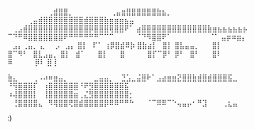    ⠀⠀⠀⠀⠀⠀⠀⠀⢀⣾⣿⣿⡀
⠀⠀⠀⠀⠀⠀⠀⢀⣤⣶⣿⣿⣿⣿⣿⣿⣷⣦⡀
⠀⠀⠀⠀⢀⣤⣾⣿⣿⣿⣿⣿⣿⣿⣿⣾⣿⣿⣿⣷⣶⣶⣶⣦⣤
⠀⢀⣠⣾⣿⣿⣿⣿⣿⣿⣿⣿⣿⣿⣿⣿⡿⣿⣿⣿⢿⣿⣿⠟⠁
⣴⣿⣿⣿⣿⣿⣿⣿⣿⣿⣿⣿⣿⣿⣷⣶⣦⣦⣦⣦⣦⡦
⠉⠙⠛⠿⣿⣿⣿⣿⣿⣿⣿⠟⠛⠛⠛⠛⠛⠛⠉⠉⠉
⠀⠀⠀⠀⠈⠙⠻⣿⣿⠟⠁
⠀⠀⠀⠀⠀⠀⠀⠈⠁
⣤⡶⠶⣶⡄ ⠀⣠⡄⢀⣤⡀ ⣄⠀⠀⡠⠀⣠⡄
⣿⡇⠀⠏⠁ ⢰⡿⣿⣾⠿⡷ ⣿⣷⣴⡇⠀⣿⡇
⣿⣧⣤⣤⡀ ⠀⠀⣿⡇⠀⠀ ⣿⠉⠻⠃⠀⣿⣇⣠⣤⡀
⣿⡇⠀⣾⠁ ⠀⠀⣿⡇⠀⠀ ⣿⠀⠀⠀⠀ ⣿⡏⠉⡿⠃
⡿⠃⠀⣿⠃ ⠀⠀⣿⠇⠀⠀ ⠿⠀⠀⠀⠀ ⡿⠇ ⣿⢸


⣷⣄⠀⠀⠀⢀⠠⠴⠶⣶⣤⡀⠀⠀⠀⠀⠀⣀⣤⣤⡀ 
⠀⣙⣡⣀⣬⣿⠗⠁⣠⣴⣶⣶⣝⣿⣿⣷⣾⣿⣾⣿⣿⣿⣯⣀ 
⠘⢻⣿⣿⣿⡏⠀⢰⣿⣿⣿⣿⣿⣿⠘⠟⣻⣿⣿⣿⣿⣿⣿⣯ 
⠰⢼⣿⣿⣿⡇⠀⢸⣿⣿⣿⣿⣿⣶⢀⣌⣻⣿⣿⣿⣿⣿⣿⣿⡂ 
⠀⢘⣿⣿⣿⣿⣄⠀⠻⢿⣿⣿⢟⣿⣾⣿⣿⣿⣿⡿⠿⠿⠛⠛⠓ 
⠀⠀⠈⠉⠿⠿⠉⠑⢤⣤⡤⠂⠛⣹⠀⠀⠀⢀⣆⣤


:)

